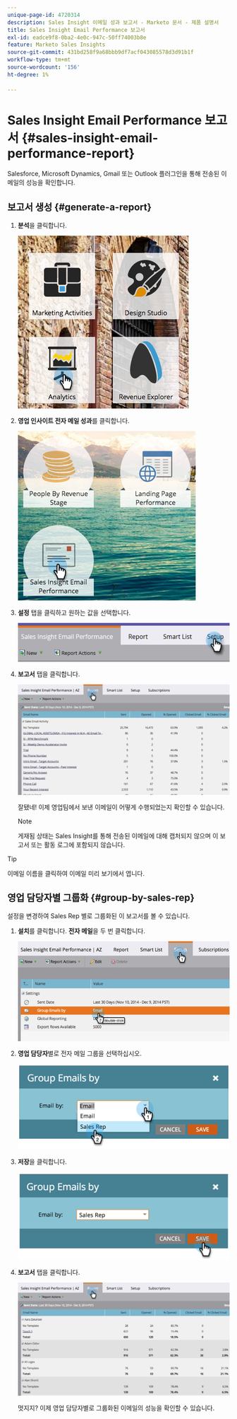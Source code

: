 ```yaml
---
unique-page-id: 4720314
description: Sales Insight 이메일 성과 보고서 - Marketo 문서 - 제품 설명서
title: Sales Insight Email Performance 보고서
exl-id: eadce9f8-0ba2-4e0c-947c-50ff74003b8e
feature: Marketo Sales Insights
source-git-commit: 431bd258f9a68bbb9df7acf043085578d3d91b1f
workflow-type: tm+mt
source-wordcount: '156'
ht-degree: 1%

---
```


# Sales Insight Email Performance 보고서 {#sales-insight-email-performance-report}

Salesforce, Microsoft Dynamics, Gmail 또는 Outlook 플러그인을 통해 전송된 이메일의 성능을 확인합니다.

## 보고서 생성 {#generate-a-report}

1. **분석**&#x200B;을 클릭합니다.

   ![](assets/mainnav-analyticshand-small.png)

1. **영업 인사이트 전자 메일 성과**&#x200B;를 클릭합니다.

   ![](assets/analytics-salesemailreporthand.png)

1. **설정** 탭을 클릭하고 원하는 값을 선택합니다.

   ![](assets/three.png)

1. **보고서** 탭을 클릭합니다.

   ![](assets/image2014-12-9-12-3a5-3a35.png)

   잘됐네! 이제 영업팀에서 보낸 이메일이 어떻게 수행되었는지 확인할 수 있습니다.

   >[!NOTE]
   >
   >게재됨 상태는 Sales Insight를 통해 전송된 이메일에 대해 캡처되지 않으며 이 보고서 또는 활동 로그에 포함되지 않습니다.

>[!TIP]
>
>이메일 이름을 클릭하여 이메일 미리 보기에서 엽니다.

## 영업 담당자별 그룹화 {#group-by-sales-rep}

설정을 변경하여 Sales Rep 별로 그룹화된 이 보고서를 볼 수 있습니다.

1. **설치**&#x200B;를 클릭합니다. **전자 메일**&#x200B;을 두 번 클릭합니다.

   ![](assets/image2014-12-9-12-3a12-3a19.png)

1. **영업 담당자**&#x200B;별로 전자 메일 그룹을 선택하십시오.

   ![](assets/image2014-12-9-12-3a16-3a42.png)

1. **저장**&#x200B;을 클릭합니다.

   ![](assets/image2014-12-9-12-3a17-3a39.png)

1. **보고서** 탭을 클릭합니다.

   ![](assets/image2014-12-9-12-3a19-3a7.png)

   멋지지? 이제 영업 담당자별로 그룹화된 이메일의 성능을 확인할 수 있습니다.
